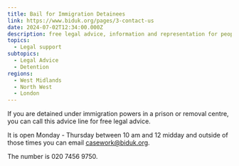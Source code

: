 ```yaml
---
title: Bail for Immigration Detainees
link: https://www.biduk.org/pages/3-contact-us
date: 2024-07-02T12:34:00.000Z
description: free legal advice, information and representation for people held in detention
topics:
  - Legal support
subtopics:
  - Legal Advice
  - Detention
regions:
  - West Midlands
  - North West
  - London
---
```


If you are detained under immigration powers in a prison or removal centre, you can call this advice line for free legal advice.

It is open Monday - Thursday between 10 am and 12 midday and outside of those times you can email casework@biduk.org.

The number is 020 7456 9750.
